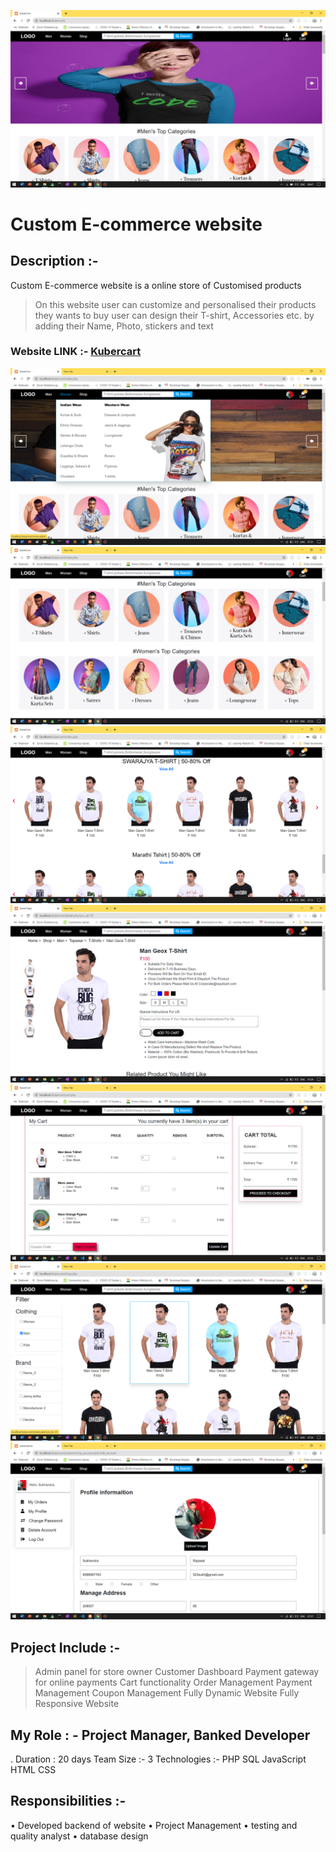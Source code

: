 ![enter image description here](kubercart.png)
# Custom E-commerce website
## Description :-
Custom E-commerce website is a online store of Customised products
>On this website user can customize and
personalised their products they wants to buy
> user can design their T-shirt, Accessories etc.
by adding their Name, Photo, stickers and text
### Website LINK :- [Kubercart](http://kubercart.com/)

![enter image description here](kubercart1.png)
![enter image description here](kubercart2.png)
![enter image description here](kubercart3.png)
![enter image description here](kubercart4.png)
![enter image description here](kubercart5.png)
![enter image description here](kubercart6.png)
![enter image description here](kubercart7.png)




## Project Include :-
> Admin panel for store owner
> Customer Dashboard
> Payment gateway for online payments
> Cart functionality
> Order Management
> Payment Management
> Coupon Management
> Fully Dynamic Website
> Fully Responsive Website

## My Role : - Project Manager, Banked Developer



.
Duration : 20 days
Team Size :- 3
Technologies :- PHP SQL JavaScript HTML CSS

## Responsibilities :-

• Developed backend of website
• Project Management
• testing and quality analyst
• database design
